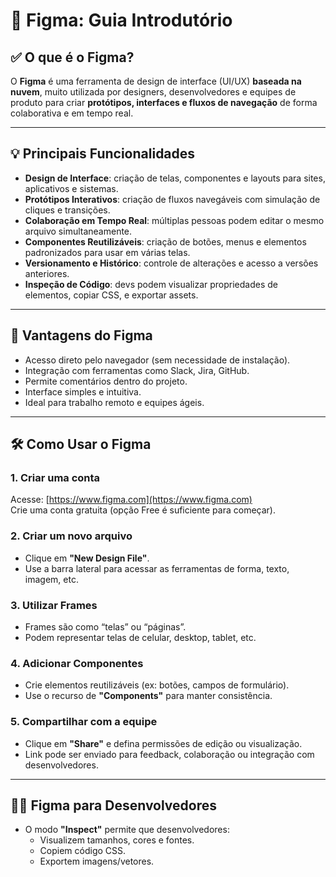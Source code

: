 # 🎨 Figma: Guia Introdutório

## ✅ O que é o Figma?

O **Figma** é uma ferramenta de design de interface (UI/UX) **baseada na nuvem**, muito utilizada por designers, desenvolvedores e equipes de produto para criar **protótipos, interfaces e fluxos de navegação** de forma colaborativa e em tempo real.

---

## 💡 Principais Funcionalidades

- **Design de Interface**: criação de telas, componentes e layouts para sites, aplicativos e sistemas.
- **Protótipos Interativos**: criação de fluxos navegáveis com simulação de cliques e transições.
- **Colaboração em Tempo Real**: múltiplas pessoas podem editar o mesmo arquivo simultaneamente.
- **Componentes Reutilizáveis**: criação de botões, menus e elementos padronizados para usar em várias telas.
- **Versionamento e Histórico**: controle de alterações e acesso a versões anteriores.
- **Inspeção de Código**: devs podem visualizar propriedades de elementos, copiar CSS, e exportar assets.

---

## 🚀 Vantagens do Figma

- Acesso direto pelo navegador (sem necessidade de instalação).
- Integração com ferramentas como Slack, Jira, GitHub.
- Permite comentários dentro do projeto.
- Interface simples e intuitiva.
- Ideal para trabalho remoto e equipes ágeis.

---

## 🛠️ Como Usar o Figma

### 1. Criar uma conta
Acesse: [https://www.figma.com](https://www.figma.com)  
Crie uma conta gratuita (opção Free é suficiente para começar).

### 2. Criar um novo arquivo
- Clique em **"New Design File"**.
- Use a barra lateral para acessar as ferramentas de forma, texto, imagem, etc.

### 3. Utilizar Frames
- Frames são como “telas” ou “páginas”.
- Podem representar telas de celular, desktop, tablet, etc.

### 4. Adicionar Componentes
- Crie elementos reutilizáveis (ex: botões, campos de formulário).
- Use o recurso de **"Components"** para manter consistência.

### 5. Compartilhar com a equipe
- Clique em **"Share"** e defina permissões de edição ou visualização.
- Link pode ser enviado para feedback, colaboração ou integração com desenvolvedores.

---

## 🧑‍💻 Figma para Desenvolvedores

- O modo **"Inspect"** permite que desenvolvedores:
  - Visualizem tamanhos, cores e fontes.
  - Copiem código CSS.
  - Exportem imagens/vetores.

